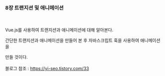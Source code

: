 ### 8장 트랜지션 및 애니메이션
<br>
<br>
Vue.js를 사용하여 트랜지션과 애니메이션에 대해 알아본다.

간단한 트랜지션과 애니메이션을 만들어 본 후 자바스크립트 훅을 사용하여 애니메이션을

만들 것이다.
<br>
<br>
블로그 참조 : https://yi-seo.tistory.com/33
